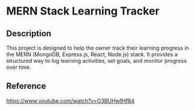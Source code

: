 # MERN Stack Learning Tracker

## Description
This project is designed to help the owner track their learning progress in the MERN (MongoDB, Express.js, React, Node.js) stack. It provides a structured way to log learning activities, set goals, and monitor progress over time.


## Reference 
https://www.youtube.com/watch?v=O3BUHwfHf84 